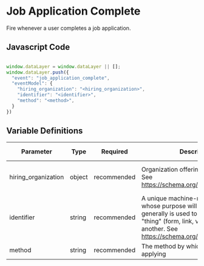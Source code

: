 # Job Application Complete

Fire whenever a user completes a job application. 

## Javascript Code

```js

window.dataLayer = window.dataLayer || []; 
window.dataLayer.push({
  "event": "job_application_complete",
  "eventModel": {
    "hiring_organization": "<hiring_organization>",
    "identifier": "<identifier>",
    "method": "<method>",
  }
})
```

## Variable Definitions

|Parameter|Type|Required|Description|Example|Pattern|Min Length|Max Length|
| --- | --- | --- | --- | --- | --- | --- | --- |
|hiring_organization|object|recommended|Organization offering the job position. See https://schema.org/hiringOrganization.|`{"@type": "Organization", "name": "Comfort Keepers Home Care", "sameAs": "https://www.comfortkeepers.com/offices/north-carolina/greensboro", "logo": "https://www.comfortkeepers.com/assets/logo.png"}`|
|identifier|string|recommended|A unique machine-readible identifier whose purpose will vary by event, but generally is used to differentiate one "thing" (form, link, video) from another. See https://schema.org/identifier.|ckfi:56f9dd7d-80e6-445c-b638-4e1759789077|
|method|string|recommended|The method by which a user is applying|webform,phone,chat|